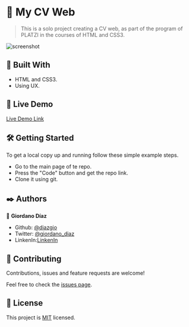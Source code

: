 #  🧐 My CV Web

> This is a solo project creating a CV web, as part of the program of PLATZI in the courses of HTML and CSS3.

![screenshot](./img/screen-shot.PNG)


## 🔧 Built With

- HTML and CSS3.
- Using UX.

## 🔴 Live Demo

[Live Demo Link](https://diazgio.github.io/My_Cv_web/)


## 🛠 Getting Started

To get a local copy up and running follow these simple example steps.

- Go to the main page of te repo.
- Press the "Code" button and get the repo link.
- Clone it using git.

## ✒️ Authors

👤 **Giordano Díaz**

- Github: [@diazgio](https://github.com/diazgio)
- Twitter: [@giordano_diaz](https://twitter.com/giordano_diaz)
- LinkenIn:[LinkenIn](www.linkedin.com/in/Giordano-Diaz)

## 🤝 Contributing

Contributions, issues and feature requests are welcome!

Feel free to check the [issues page](issues/).

## 📝 License

This project is [MIT](lic.url) licensed.
